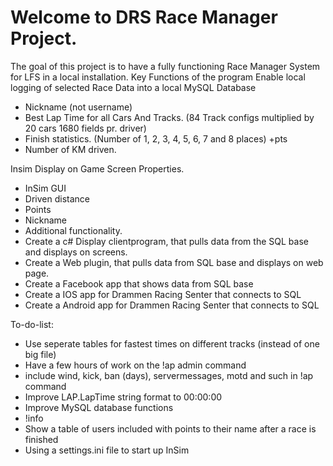  # Welcome to DRS Race Manager Project.
 The goal of this project is to have a fully functioning Race Manager System for LFS in a local installation.
 Key Functions of the program
 Enable local logging of selected Race Data into a local MySQL Database
 - Nickname (not username)
 - Best Lap Time for all Cars And Tracks. (84 Track configs multiplied by 20 cars 1680 fields pr. driver)
 - Finish statistics. (Number of 1, 2, 3, 4, 5, 6, 7 and 8 places) +pts
 - Number of KM driven.

Insim Display on Game Screen Properties.
 - InSim GUI
 - Driven distance
 - Points
 - Nickname
 - Additional functionality.
 - Create a c# Display clientprogram, that pulls data from the SQL base and displays on screens.
 - Create a Web plugin, that pulls data from SQL base and displays on web page.
 - Create a Facebook app that shows data from SQL base
 - Create a IOS app for Drammen Racing Senter that connects to SQL
 - Create a Android app for Drammen Racing Senter that connects to SQL

To-do-list:
 - Use seperate tables for fastest times on different tracks (instead of one big file)
 - Have a few hours of work on the !ap admin command
 - include wind, kick, ban (days), servermessages, motd and such in !ap command
 - Improve LAP.LapTime string format to 00:00:00
 - Improve MySQL database functions
 - !info
 - Show a table of users included with points to their name after a race is finished
 - Using a settings.ini file to start up InSim
